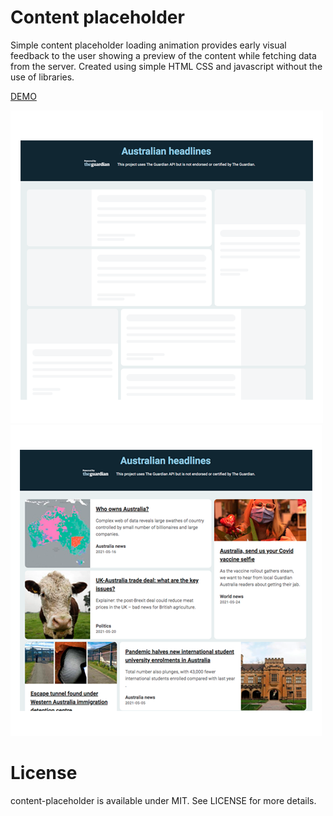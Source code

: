 # Content placeholder
Simple content placeholder loading animation provides early visual feedback to the user showing a preview of the content while fetching data from the server. Created using simple HTML CSS and javascript without the use of libraries.

<a href="">DEMO</a>

<img src="preview-2.png" alt="Timeline Preview" /> 
<img src="preview-1.png" alt="Timeline Preview" />

# License
content-placeholder is available under MIT. See LICENSE for more details.
